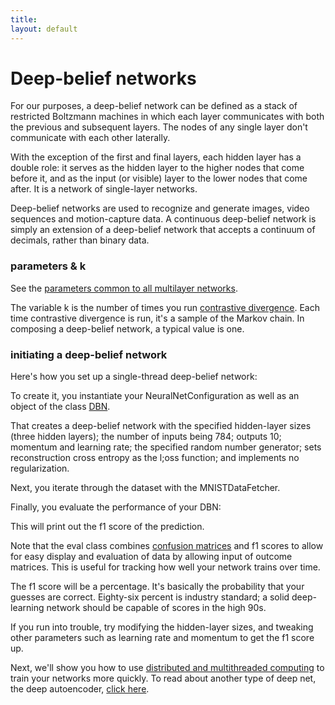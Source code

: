 ```yaml
---
title: 
layout: default
---
```


# Deep-belief networks

For our purposes, a deep-belief network can be defined as a stack of restricted Boltzmann machines in which each layer communicates with both the previous and subsequent layers. The nodes of any single layer don't communicate with each other laterally. 

With the exception of the first and final layers, each hidden layer has a double role: it serves as the hidden layer to the higher nodes that come before it, and as the input (or visible) layer to the lower nodes that come after. It is a network of single-layer networks. 

Deep-belief networks are used to recognize and generate images, video sequences and motion-capture data. A continuous deep-belief network is simply an extension of a deep-belief network that accepts a continuum of decimals, rather than binary data. 

### parameters & k

See the [parameters common to all multilayer networks](../multinetwork.html).

The variable k is the number of times you run [contrastive divergence](../glossary.html#contrastivedivergence). Each time contrastive divergence is run, it's a sample of the Markov chain. In composing a deep-belief network, a typical value is one.

### initiating a deep-belief network

Here's how you set up a single-thread deep-belief network: 

To create it, you instantiate your NeuralNetConfiguration as well as an object of the class [DBN](../doc/org/deeplearning4j/dbn/DBN.html).

<script src="https://github.com/SkymindIO/dl4j-examples/edit/master/src/main/java/org/deeplearning4j/mnist/MnistExample.java?slice=26:39"></script>

That creates a deep-belief network with the specified hidden-layer sizes (three hidden layers); the number of inputs being 784; outputs 10; momentum and learning rate; the specified random number generator; sets reconstruction cross entropy as the l;oss function; and implements no regularization.

Next, you iterate through the dataset with the MNISTDataFetcher.

<script src="https://github.com/SkymindIO/dl4j-examples/edit/master/src/main/java/org/deeplearning4j/mnist/MnistExample.java?slice=39:46"></script>

Finally, you evaluate the performance of your DBN:

<script src="https://github.com/SkymindIO/dl4j-examples/edit/master/src/main/java/org/deeplearning4j/mnist/MnistExample.java?slice=46:56"></script>

This will print out the f1 score of the prediction.

Note that the eval class combines [confusion matrices](../glossary.html#confusionmatrix) and f1 scores to allow for easy display and evaluation of data by allowing input of outcome matrices. This is useful for tracking how well your network trains over time. 

The f1 score will be a percentage. It's basically the probability that your guesses are correct. Eighty-six percent is industry standard; a solid deep-learning network should be capable of scores in the high 90s.

If you run into trouble, try modifying the hidden-layer sizes, and tweaking other parameters such as learning rate and momentum to get the f1 score up.

Next, we'll show you how to use [distributed and multithreaded computing](../scaleout.html) to train your networks more quickly. To read about another type of deep net, the deep autoencoder, [click here](../deepautoencoder.html). 
